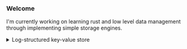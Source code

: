 ### Welcome

I'm currently working on learning rust and low level data management through implementing simple storage engines.

<details>
<summary>Log-structured key-value store</summary>
Based on bitcask, designed for high throughput and crash resilience
  
![lskv](./lskv.svg)
</details>

<!--
**bfors/bfors** is a ✨ _special_ ✨ repository because its `README.md` (this file) appears on your GitHub profile.

Here are some ideas to get you started:

- 🔭 I’m currently working on ...
- 🌱 I’m currently learning ...
- 👯 I’m looking to collaborate on ...
- 🤔 I’m looking for help with ...
- 💬 Ask me about ...
- 📫 How to reach me: ...
- 😄 Pronouns: ...
- ⚡ Fun fact: ...
-->
